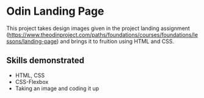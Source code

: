# Odin Landing Page

This project takes design images given in the project landing assignment (https://www.theodinproject.com/paths/foundations/courses/foundations/lessons/landing-page) and brings it to fruition using HTML and CSS.

## Skills demonstrated
- HTML, CSS
- CSS-Flexbox
- Taking an image and coding it up

